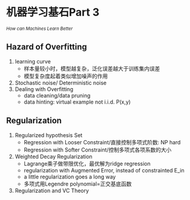 # 机器学习基石Part 3   

<sub>*How can Machines Learn Better*</sub>   

## Hazard of Overfitting
1. learning curve
   * 样本量较小时，模型越复杂，泛化误差越大于训练集内误差
   * 模型复杂度起着类似增加噪声的作用
2. Stochastic noise/ Deterministic noise
3. Dealing with Overfitting     
   * data cleaning/data pruning
   * data hinting: virtual example not i.i.d. P(x,y)
## Regularization
1. Regularized hypothesis Set
   * Regression with Looser Constraint/直接控制多项式阶数: NP hard
   * Regression with Softer Constraint/控制多项式各项系数的大小
2. Weighted Decay Regularization
   * Lagrange乘子做带限优化，最优解为ridge regression
   * regularization with Augmented Error, instead of constrainted E_in
   * a little regularization goes a long way
   * 多项式用Legendre polynomial=正交基底函数
3. Regularization and VC Theory